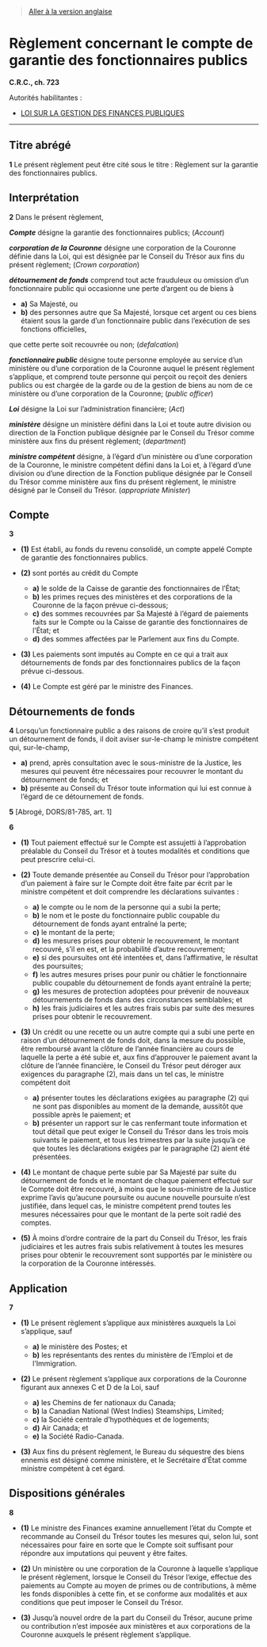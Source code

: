 > [Aller à la version anglaise](/en/Regulations/Consolidated%20Regulations%20of%20Canada/701-800/C.R.C.,%20c.%20723.md)

# Règlement concernant le compte de garantie des fonctionnaires publics

**C.R.C., ch. 723**

Autorités habilitantes : 
- [LOI SUR LA GESTION DES FINANCES PUBLIQUES](/fr/Lois/Lois%20révisées%20du%20Canada/F/F-11.md)

----------



## Titre abrégé


**1** Le présent règlement peut être cité sous le titre : Règlement sur la garantie des fonctionnaires publics.




## Interprétation


**2** Dans le présent règlement,

***Compte*** désigne la garantie des fonctionnaires publics; (*Account*)

***corporation de la Couronne*** désigne une corporation de la Couronne définie dans la Loi, qui est désignée par le Conseil du Trésor aux fins du présent règlement; (*Crown corporation*)

***détournement de fonds*** comprend tout acte frauduleux ou omission d’un fonctionnaire public qui occasionne une perte d’argent ou de biens à
- **a)** Sa Majesté, ou
- **b)** des personnes autre que Sa Majesté, lorsque cet argent ou ces biens étaient sous la garde d’un fonctionnaire public dans l’exécution de ses fonctions officielles,

que cette perte soit recouvrée ou non; (*defalcation*)

***fonctionnaire public*** désigne toute personne employée au service d’un ministère ou d’une corporation de la Couronne auquel le présent règlement s’applique, et comprend toute personne qui perçoit ou reçoit des deniers publics ou est chargée de la garde ou de la gestion de biens au nom de ce ministère ou d’une corporation de la Couronne; (*public officer*)

***Loi*** désigne la Loi sur l’administration financière; (*Act*)

***ministère*** désigne un ministère défini dans la Loi et toute autre division ou direction de la Fonction publique désignée par le Conseil du Trésor comme ministère aux fins du présent règlement; (*department*)

***ministre compétent*** désigne, à l’égard d’un ministère ou d’une corporation de la Couronne, le ministre compétent défini dans la Loi et, à l’égard d’une division ou d’une direction de la Fonction publique désignée par le Conseil du Trésor comme ministère aux fins du présent règlement, le ministre désigné par le Conseil du Trésor. (*appropriate Minister*)




## Compte


**3** 

- **(1)** Est établi, au fonds du revenu consolidé, un compte appelé Compte de garantie des fonctionnaires publics.

- **(2)** sont portés au crédit du Compte
	- **a)** le solde de la Caisse de garantie des fonctionnaires de l’État;
	- **b)** les primes reçues des ministères et des corporations de la Couronne de la façon prévue ci-dessous;
	- **c)** des sommes recouvrées par Sa Majesté à l’égard de paiements faits sur le Compte ou la Caisse de garantie des fonctionnaires de l’État; et
	- **d)** des sommes affectées par le Parlement aux fins du Compte.

- **(3)** Les paiements sont imputés au Compte en ce qui a trait aux détournements de fonds par des fonctionnaires publics de la façon prévue ci-dessous.

- **(4)** Le Compte est géré par le ministre des Finances.




## Détournements de fonds


**4** Lorsqu’un fonctionnaire public a des raisons de croire qu’il s’est produit un détournement de fonds, il doit aviser sur-le-champ le ministre compétent qui, sur-le-champ,
- **a)** prend, après consultation avec le sous-ministre de la Justice, les mesures qui peuvent être nécessaires pour recouvrer le montant du détournement de fonds; et
- **b)** présente au Conseil du Trésor toute information qui lui est connue à l’égard de ce détournement de fonds.



**5** [Abrogé, DORS/81-785, art. 1]



**6** 

- **(1)** Tout paiement effectué sur le Compte est assujetti à l’approbation préalable du Conseil du Trésor et à toutes modalités et conditions que peut prescrire celui-ci.

- **(2)** Toute demande présentée au Conseil du Trésor pour l’approbation d’un paiement à faire sur le Compte doit être faite par écrit par le ministre compétent et doit comprendre les déclarations suivantes :
	- **a)** le compte ou le nom de la personne qui a subi la perte;
	- **b)** le nom et le poste du fonctionnaire public coupable du détournement de fonds ayant entraîné la perte;
	- **c)** le montant de la perte;
	- **d)** les mesures prises pour obtenir le recouvrement, le montant recouvré, s’il en est, et la probabilité d’autre recouvrement;
	- **e)** si des poursuites ont été intentées et, dans l’affirmative, le résultat des poursuites;
	- **f)** les autres mesures prises pour punir ou châtier le fonctionnaire public coupable du détournement de fonds ayant entraîné la perte;
	- **g)** les mesures de protection adoptées pour prévenir de nouveaux détournements de fonds dans des circonstances semblables; et
	- **h)** les frais judiciaires et les autres frais subis par suite des mesures prises pour obtenir le recouvrement.

- **(3)** Un crédit ou une recette ou un autre compte qui a subi une perte en raison d’un détournement de fonds doit, dans la mesure du possible, être remboursé avant la clôture de l’année financière au cours de laquelle la perte a été subie et, aux fins d’approuver le paiement avant la clôture de l’année financière, le Conseil du Trésor peut déroger aux exigences du paragraphe (2), mais dans un tel cas, le ministre compétent doit
	- **a)** présenter toutes les déclarations exigées au paragraphe (2) qui ne sont pas disponibles au moment de la demande, aussitôt que possible après le paiement; et
	- **b)** présenter un rapport sur le cas renfermant toute information et tout détail que peut exiger le Conseil du Trésor dans les trois mois suivants le paiement, et tous les trimestres par la suite jusqu’à ce que toutes les déclarations exigées par le paragraphe (2) aient été présentées.

- **(4)** Le montant de chaque perte subie par Sa Majesté par suite du détournement de fonds et le montant de chaque paiement effectué sur le Compte doit être recouvré, à moins que le sous-ministre de la Justice exprime l’avis qu’aucune poursuite ou aucune nouvelle poursuite n’est justifiée, dans lequel cas, le ministre compétent prend toutes les mesures nécessaires pour que le montant de la perte soit radié des comptes.

- **(5)** À moins d’ordre contraire de la part du Conseil du Trésor, les frais judiciaires et les autres frais subis relativement à toutes les mesures prises pour obtenir le recouvrement sont supportés par le ministère ou la corporation de la Couronne intéressés.




## Application


**7** 

- **(1)** Le présent règlement s’applique aux ministères auxquels la Loi s’applique, sauf
	- **a)** le ministère des Postes; et
	- **b)** les représentants des rentes du ministère de l’Emploi et de l’Immigration.

- **(2)** Le présent règlement s’applique aux corporations de la Couronne figurant aux annexes C et D de la Loi, sauf
	- **a)** les Chemins de fer nationaux du Canada;
	- **b)** la Canadian National (West Indies) Steamships, Limited;
	- **c)** la Société centrale d’hypothèques et de logements;
	- **d)** Air Canada; et
	- **e)** la Société Radio-Canada.

- **(3)** Aux fins du présent règlement, le Bureau du séquestre des biens ennemis est désigné comme ministère, et le Secrétaire d’État comme ministre compétent à cet égard.




## Dispositions générales


**8** 

- **(1)** Le ministre des Finances examine annuellement l’état du Compte et recommande au Conseil du Trésor toutes les mesures qui, selon lui, sont nécessaires pour faire en sorte que le Compte soit suffisant pour répondre aux imputations qui peuvent y être faites.

- **(2)** Un ministère ou une corporation de la Couronne à laquelle s’applique le présent règlement, lorsque le Conseil du Trésor l’exige, effectue des paiements au Compte au moyen de primes ou de contributions, à même les fonds disponibles à cette fin, et se conforme aux modalités et aux conditions que peut imposer le Conseil du Trésor.

- **(3)** Jusqu’à nouvel ordre de la part du Conseil du Trésor, aucune prime ou contribution n’est imposée aux ministères et aux corporations de la Couronne auxquels le présent règlement s’applique.


